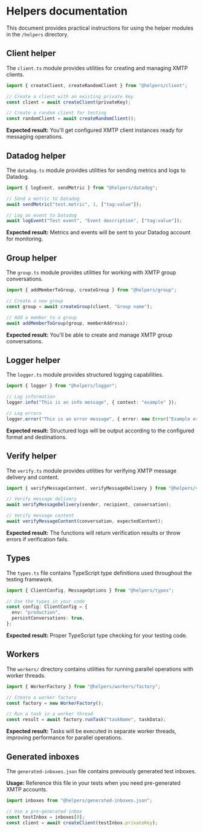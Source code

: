 # Helpers documentation

This document provides practical instructions for using the helper modules in the `/helpers` directory.

## Client helper

The `client.ts` module provides utilities for creating and managing XMTP clients.

```typescript
import { createClient, createRandomClient } from "@helpers/client";

// Create a client with an existing private key
const client = await createClient(privateKey);

// Create a random client for testing
const randomClient = await createRandomClient();
```

**Expected result:** You'll get configured XMTP client instances ready for messaging operations.

## Datadog helper

The `datadog.ts` module provides utilities for sending metrics and logs to Datadog.

```typescript
import { logEvent, sendMetric } from "@helpers/datadog";

// Send a metric to Datadog
await sendMetric("test.metric", 1, ["tag:value"]);

// Log an event to Datadog
await logEvent("Test event", "Event description", ["tag:value"]);
```

**Expected result:** Metrics and events will be sent to your Datadog account for monitoring.

## Group helper

The `group.ts` module provides utilities for working with XMTP group conversations.

```typescript
import { addMemberToGroup, createGroup } from "@helpers/group";

// Create a new group
const group = await createGroup(client, "Group name");

// Add a member to a group
await addMemberToGroup(group, memberAddress);
```

**Expected result:** You'll be able to create and manage XMTP group conversations.

## Logger helper

The `logger.ts` module provides structured logging capabilities.

```typescript
import { logger } from "@helpers/logger";

// Log information
logger.info("This is an info message", { context: "example" });

// Log errors
logger.error("This is an error message", { error: new Error("Example error") });
```

**Expected result:** Structured logs will be output according to the configured format and destinations.

## Verify helper

The `verify.ts` module provides utilities for verifying XMTP message delivery and content.

```typescript
import { verifyMessageContent, verifyMessageDelivery } from "@helpers/verify";

// Verify message delivery
await verifyMessageDelivery(sender, recipient, conversation);

// Verify message content
await verifyMessageContent(conversation, expectedContent);
```

**Expected result:** The functions will return verification results or throw errors if verification fails.

## Types

The `types.ts` file contains TypeScript type definitions used throughout the testing framework.

```typescript
import { ClientConfig, MessageOptions } from "@helpers/types";

// Use the types in your code
const config: ClientConfig = {
  env: "production",
  persistConversations: true,
};
```

**Expected result:** Proper TypeScript type checking for your testing code.

## Workers

The `workers/` directory contains utilities for running parallel operations with worker threads.

```typescript
import { WorkerFactory } from "@helpers/workers/factory";

// Create a worker factory
const factory = new WorkerFactory();

// Run a task in a worker thread
const result = await factory.runTask("taskName", taskData);
```

**Expected result:** Tasks will be executed in separate worker threads, improving performance for parallel operations.

## Generated inboxes

The `generated-inboxes.json` file contains previously generated test inboxes.

**Usage:** Reference this file in your tests when you need pre-generated XMTP accounts.

```typescript
import inboxes from "@helpers/generated-inboxes.json";

// Use a pre-generated inbox
const testInbox = inboxes[0];
const client = await createClient(testInbox.privateKey);
```
